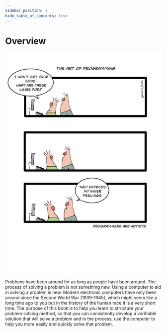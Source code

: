 ```yaml
---
sidebar_position: 1
hide_table_of_contents: true
---
```


# Overview

![image](../images/cartoons/the_art_of_programming_1.png)

Problems have been around for as long as people have been around. The process of solving a problem is not something new. Using a computer to aid in solving a problem is new. Modern electronic computers have only been around since the Second World War (1939-1945), which might seem like a long time ago to you but in the history of the human race it is a very short time. The purpose of this book is to help you learn to structure your problem solving method, so that you can consistently develop a verifiable solution that will solve a problem and in the process, use the computer to help you more easily and quickly solve that problem.
